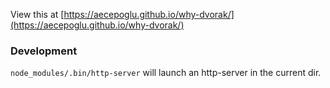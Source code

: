 View this at [https://aecepoglu.github.io/why-dvorak/](https://aecepoglu.github.io/why-dvorak/)

### Development

`node_modules/.bin/http-server` will launch an http-server in the current dir.
